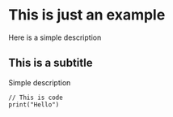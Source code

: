 # This is just an example

Here is a simple description

## This is a subtitle

Simple description

```
// This is code
print("Hello")
```

